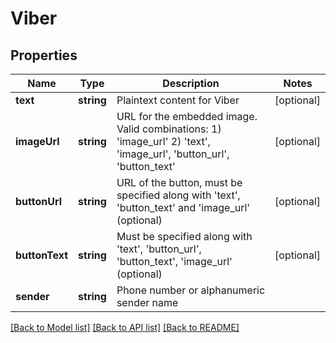# Viber

## Properties
Name | Type | Description | Notes
------------ | ------------- | ------------- | -------------
**text** | **string** | Plaintext content for Viber | [optional] 
**imageUrl** | **string** | URL for the embedded image. Valid combinations: 1) &#39;image_url&#39; 2) &#39;text&#39;, &#39;image_url&#39;, &#39;button_url&#39;, &#39;button_text&#39; | [optional] 
**buttonUrl** | **string** | URL of the button, must be specified along with &#39;text&#39;, &#39;button_text&#39;  and &#39;image_url&#39; (optional) | [optional] 
**buttonText** | **string** | Must be specified along with &#39;text&#39;, &#39;button_url&#39;, &#39;button_text&#39;, &#39;image_url&#39; (optional) | [optional] 
**sender** | **string** | Phone number or alphanumeric sender name | 

[[Back to Model list]](../../README.md#documentation-for-models) [[Back to API list]](../../README.md#documentation-for-api-endpoints) [[Back to README]](../../README.md)


